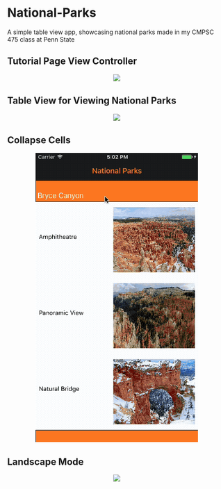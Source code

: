 # National-Parks
A simple table view app, showcasing national parks made in my CMPSC 475 class at Penn State


## Tutorial Page View Controller
<p align="center">
  <img src="https://github.com/Julp04/National-Parks/blob/master/nationalparks0.gif">
</p>

## Table View for Viewing National Parks
<p align="center">
  <img src="https://github.com/Julp04/National-Parks/blob/master/nationalparks1.gif">
</p>


## Collapse Cells
<p align="center">
  <img src="https://github.com/Julp04/National-Parks/blob/master/nationalparks2.gif">
</p>


## Landscape Mode

<p align="center">
  <img src="https://github.com/Julp04/National-Parks/blob/master/nationalparks3.gif">
</p>
